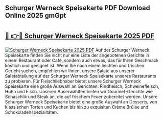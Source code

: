 ## Schurger Werneck Speisekarte PDF Download Online 2025 gmGpt

# <h2><a href="http://gcd27v.nevu.top/?p=Schurger+Werneck+Speisekarte">🔗 👉🔴 Schurger Werneck Speisekarte 2025 PDF</a></h2>

[![Schurger Werneck Speisekarte 2025 PDF](https://i.imgur.com/dBaPXMq.png)](http://gcd27v.nevu.top/?p=Schurger+Werneck+Speisekarte)
Auf der Schurger Werneck Speisekarte finden Sie nicht nur eine Liste der angebotenen Gerichte in einem Restaurant oder Café, sondern auch etwas, das für Ihren Geschmack köstlich und geeignet ist. Wenn Sie nach einem leichten und frischen Gericht suchen, empfehlen wir Ihnen, unsere Salate aus unserer Salatabteilung auf der Schurger Werneck Speisekarte unseres Restaurants zu probieren. Für Fleischliebhaber bietet unsere Schurger Werneck Speisekarte eine große Auswahl an Gerichten: Rindfleisch, Schweinefleisch, Huhn und Fisch. Unseren Auserwählten bieten wir Gourmet-Gerichte wie Schaschlik und Steak an, die auf frischem Feuer zubereitet werden. Unsere Schurger Werneck Speisekarte bietet eine große Auswahl an Desserts, von klassischen Torten und Kuchen bis hin zu exquisiten Crème Brûlée und Schokoladenspezialitäten.
